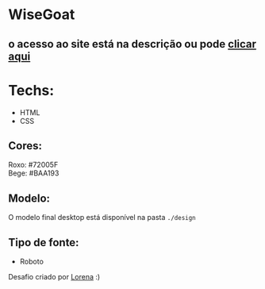 # WiseGoat
## o acesso ao site está na descrição ou pode [clicar aqui](https://isaclima.github.io/DevChallenge-WiseGoat/)


# Techs: 
- HTML
- CSS

## Cores:
Roxo: #72005F<br>
Bege: #BAA193

## Modelo:
O modelo final desktop está disponível na pasta `./design`

## Tipo de fonte:
- Roboto


Desafio criado por  <a href="https://www.linkedin.com/in/lorenagmontes/">Lorena</a> :)
